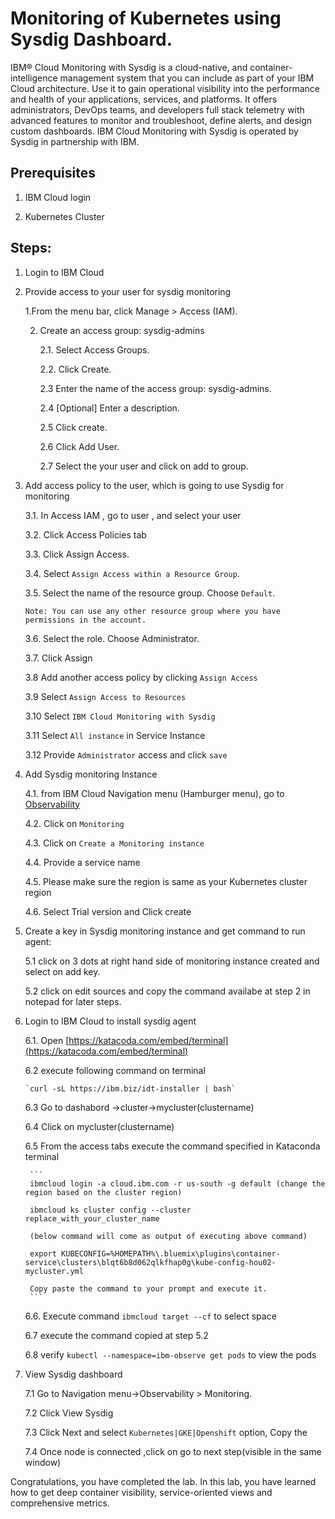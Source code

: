 # Monitoring of Kubernetes using Sysdig Dashboard. 

IBM® Cloud Monitoring with Sysdig is a cloud-native, and container-intelligence management system that you can include as part of your IBM Cloud architecture. Use it to gain operational visibility into the performance and health of your applications, services, and platforms. It offers administrators, DevOps teams, and developers full stack telemetry with advanced features to monitor and troubleshoot, define alerts, and design custom dashboards. IBM Cloud Monitoring with Sysdig is operated by Sysdig in partnership with IBM.

## Prerequisites

1. IBM Cloud login

2. Kubernetes Cluster

## Steps:

1. Login to IBM Cloud

2. Provide access to your user for sysdig monitoring 

    1.From the menu bar, click Manage > Access (IAM).

    2. Create an access group: sysdig-admins

	   2.1. Select Access Groups.
    
	   2.2. Click Create.
    
	   2.3 Enter the name of the access group: sysdig-admins.
    
	   2.4 [Optional] Enter a description.
    
	   2.5 Click create.
    
	   2.6 Click Add User.
    
	   2.7 Select the your user and click on add to group.

3. Add access policy to the user, which is going to use Sysdig for monitoring

	3.1. In Access IAM , go to user , and select your user 
    
	3.2. Click Access Policies tab
    
	3.3. Click Assign Access.
    
	3.4. Select `Assign Access within a Resource Group`.
    
  	3.5. Select the name of the resource group. Choose `Default`.
    
    `Note: You can use any other resource group where you have permissions in the account.`
    
	3.6. Select the role. Choose Administrator.
    
	3.7. Click Assign

	3.8 Add another access policy by clicking `Assign Access`
    
	3.9 Select `Assign Access to Resources`
    
	3.10 Select `IBM Cloud Monitoring with Sysdig`
    
	3.11 Select `All instance` in Service Instance
    
	3.12 Provide `Administrator` access and click `save`

4. Add Sysdig monitoring Instance 

	4.1. from IBM Cloud Navigation menu (Hamburger menu), go to [Observability](https://cloud.ibm.com/observe)
    
	4.2. Click on `Monitoring`
    
	4.3. Click on `Create a Monitoring instance`
    
	4.4. Provide a service name 
    
	4.5. Please make sure the region is same as your Kubernetes cluster region
    
	4.6. Select Trial version and Click create

5. Create a key in Sysdig monitoring instance and get command to run agent:

	5.1 click on 3 dots at right hand side of monitoring instance created and select on add key.
    
	5.2 click on edit sources and copy the command availabe at step 2 in notepad for later steps.

6. Login to IBM Cloud to install sysdig agent

	6.1. Open [https://katacoda.com/embed/terminal](https://katacoda.com/embed/terminal) 
    
	6.2 execute following command on terminal 
    
	   `curl -sL https://ibm.biz/idt-installer | bash`
       
	6.3 Go to dashabord ->cluster->mycluster(clustername)
    
	6.4 Click on mycluster(clustername)
    
	6.5 From the access tabs execute the command specified in Kataconda terminal
    
		```
        ibmcloud login -a cloud.ibm.com -r us-south -g default (change the region based on the cluster region)
        
		ibmcloud ks cluster config --cluster replace_with_your_cluster_name
        
		(below command will come as output of executing above command)
        
        export KUBECONFIG=%HOMEPATH%\.bluemix\plugins\container-service\clusters\blqt6b8d062qlkfhap0g\kube-config-hou02-mycluster.yml
		
        Copy paste the command to your prompt and execute it.
		```
        
	6.6. Execute command `ibmcloud target --cf` to select space
    
	6.7 execute the command copied at step 5.2 
    
	6.8 verify `kubectl --namespace=ibm-observe get pods` to view the pods
    
7. View Sysdig dashboard

	7.1 Go to Navigation menu->Observability > Monitoring.
    
	7.2 Click View Sysdig
    
	7.3 Click Next and select `Kubernetes|GKE|Openshift` option, Copy the 

	7.4 Once node is connected ,click on go to next step(visible in the same window)
    
Congratulations, you have completed the lab. In this lab, you have learned how to get deep container visibility, service-oriented views and comprehensive metrics.